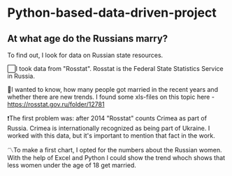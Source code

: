 # Python-based-data-driven-project
## At what age do the Russians marry?
To find out, I look for data on Russian state resources.

⬜I took data from "Rosstat". Rosstat is the Federal State Statistics Service in Russia.

🔸I wanted to know, how many people got married in the recent years and whether there are new trends. I found some xls-files on this topic here - https://rosstat.gov.ru/folder/12781

❗The first problem was: after 2014 "Rosstat" counts Crimea as part of Russia. Crimea is internationally recognized as being part of Ukraine. I worked with this data, but it's important to mention that fact in the work.

〽To make a first chart, I opted for the numbers about the Russian women. With the help of Excel and Python I could show the trend whoch shows that less women under the age of 18 get married.

